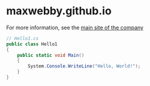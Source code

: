 # maxwebby.github.io

For more information, see the [main site of the company](https://maxweb.by)



```csharp
// Hello1.cs
public class Hello1
{
    public static void Main()
    {
        System.Console.WriteLine("Hello, World!");
    }
}
```
